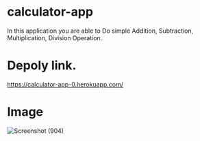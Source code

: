 # calculator-app
In this application you are able to Do simple Addition, Subtraction, Multiplication, Division Operation.
# Depoly link.
 https://calculator-app-0.herokuapp.com/
# Image
![Screenshot (904)](https://user-images.githubusercontent.com/87552836/191171223-b95d33d6-a2d5-47c7-8414-8bf5cfcdf283.png)

